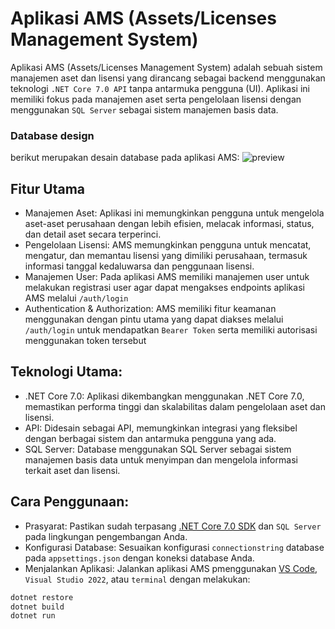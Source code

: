 # Aplikasi AMS (Assets/Licenses Management System)
Aplikasi AMS (Assets/Licenses Management System) adalah sebuah sistem manajemen aset dan lisensi yang dirancang sebagai backend menggunakan teknologi `.NET Core 7.0 API` tanpa antarmuka pengguna (UI). Aplikasi ini memiliki fokus pada manajemen aset serta pengelolaan lisensi dengan menggunakan `SQL Server` sebagai sistem manajemen basis data.

### Database design
berikut merupakan desain database pada aplikasi AMS:
![preview](https://github.com/robyiset/AMS_BE/blob/main/database_table_design.jpg)

## Fitur Utama
 - Manajemen Aset: Aplikasi ini memungkinkan pengguna untuk mengelola aset-aset perusahaan dengan lebih efisien, melacak informasi, status, dan detail aset secara terperinci.
 - Pengelolaan Lisensi: AMS memungkinkan pengguna untuk mencatat, mengatur, dan memantau lisensi yang dimiliki perusahaan, termasuk informasi tanggal kedaluwarsa dan penggunaan lisensi.
 - Manajemen User: Pada aplikasi AMS memiliki manajemen user untuk melakukan registrasi user agar dapat mengakses endpoints aplikasi AMS melalui `/auth/login`
 - Authentication & Authorization: AMS memiliki fitur keamanan menggunakan dengan pintu utama yang dapat diakses melalui `/auth/login` untuk mendapatkan `Bearer Token` serta memiliki autorisasi menggunakan token tersebut

## Teknologi Utama:
- .NET Core 7.0: Aplikasi dikembangkan menggunakan .NET Core 7.0, memastikan performa tinggi dan skalabilitas dalam pengelolaan aset dan lisensi.
- API: Didesain sebagai API, memungkinkan integrasi yang fleksibel dengan berbagai sistem dan antarmuka pengguna yang ada.
- SQL Server: Database menggunakan SQL Server sebagai sistem manajemen basis data untuk menyimpan dan mengelola informasi terkait aset dan lisensi.

## Cara Penggunaan:
 - Prasyarat: Pastikan sudah terpasang [.NET Core 7.0 SDK](https://dotnet.microsoft.com/download/dotnet/7.0) dan `SQL Server` pada lingkungan pengembangan Anda.
 - Konfigurasi Database: Sesuaikan konfigurasi `connectionstring` database pada `appsettings.json` dengan koneksi database Anda.
 - Menjalankan Aplikasi: Jalankan aplikasi AMS pmenggunakan [VS Code](https://code.visualstudio.com/download), `Visual Studio 2022`, atau `terminal` dengan melakukan:
```bash
dotnet restore
dotnet build
dotnet run 
```
